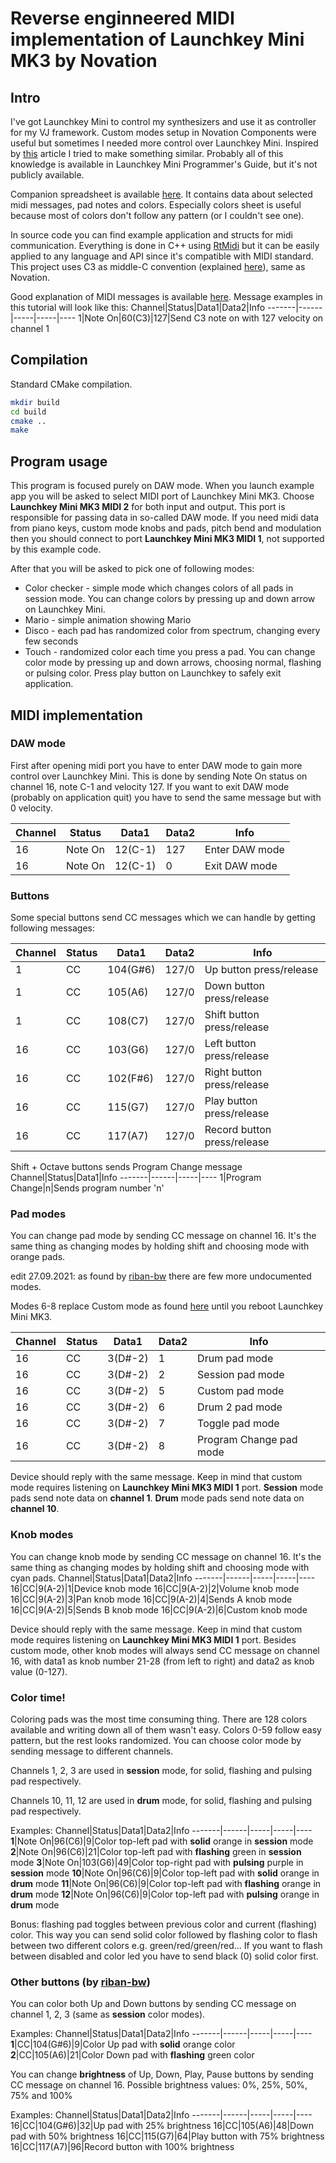 # Reverse enginneered MIDI implementation of Launchkey Mini MK3 by Novation
## Intro
I've got Launchkey Mini to control my synthesizers and use it as controller for my VJ framework.
Custom modes setup in Novation Components were useful but sometimes I needed more control over Launchkey Mini.
Inspired by [this](https://www.partsnotincluded.com/how-to-control-the-leds-on-a-novation-launchkey-mini-ii/) article I tried to make something similar.
Probably all of this knowledge is available in Launchkey Mini Programmer's Guide, but it's not publicly available.

Companion spreadsheet is available [here](https://docs.google.com/spreadsheets/d/e/2PACX-1vQgwSu7S3ifJUJc8kXHBo6Be1NiIXhUXTK6S_oT_4rPPBQmic8yTu5OKbmn-la32DogcFcIzZE-TvMF/pubhtml).
It contains data about selected midi messages, pad notes and colors.
Especially colors sheet is useful because most of colors don't follow any pattern (or I couldn't see one).

In source code you can find example application and structs for midi communication.
Everything is done in C++ using [RtMidi](https://github.com/thestk/rtmidi) but it can be easily applied to any language and API since it's compatible with MIDI standard.
This project uses C3 as middle-C convention (explained [here](https://computermusicresource.com/midikeys.html)), same as Novation.

Good explanation of MIDI messages is available [here](https://users.cs.cf.ac.uk/Dave.Marshall/Multimedia/node158.html).
Message examples in this tutorial will look like this:
Channel|Status|Data1|Data2|Info
-------|------|-----|-----|----
1|Note On|60(C3)|127|Send C3 note on with 127 velocity on channel 1

## Compilation
Standard CMake compilation.
```bash
mkdir build
cd build
cmake ..
make
```

## Program usage
This program is focused purely on DAW mode. When you launch example app you will be asked to select MIDI port of Launchkey Mini MK3.
Choose **Launchkey Mini MK3 MIDI 2** for both input and output.
This port is responsible for passing data in so-called DAW mode.
If you need midi data from piano keys, custom mode knobs and pads, pitch bend and modulation then you should connect to port **Launchkey Mini MK3 MIDI 1**, not supported by this example code.

After that you will be asked to pick one of following modes:
* Color checker - simple mode which changes colors of all pads in session mode. You can change colors by pressing up and down arrow on Launchkey Mini.
* Mario - simple animation showing Mario
* Disco - each pad has randomized color from spectrum, changing every few seconds
* Touch - randomized color each time you press a pad. You can change color mode by pressing up and down arrows, choosing normal, flashing or pulsing color.
Press play button on Launchkey to safely exit application.

## MIDI implementation
### DAW mode
First after opening midi port you have to enter DAW mode to gain more control over Launchkey Mini.
This is done by sending Note On status on channel 16, note C-1 and velocity 127.
If you want to exit DAW mode (probably on application quit) you have to send the same message but with 0 velocity.

Channel|Status|Data1|Data2|Info
-------|------|-----|-----|----
16|Note On|12(C-1)|127|Enter DAW mode
16|Note On|12(C-1)|0|Exit DAW mode

### Buttons
Some special buttons send CC messages which we can handle by getting following messages:

Channel|Status|Data1|Data2|Info
-------|------|-----|-----|----
1|CC|104(G#6)|127/0|Up button press/release
1|CC|105(A6)|127/0|Down button press/release
1|CC|108(C7)|127/0|Shift button press/release
16|CC|103(G6)|127/0|Left button press/release
16|CC|102(F#6)|127/0|Right button press/release
16|CC|115(G7)|127/0|Play button press/release
16|CC|117(A7)|127/0|Record button press/release

Shift + Octave buttons sends Program Change message
Channel|Status|Data1|Info
-------|------|-----|----
1|Program Change|n|Sends program number 'n'

### Pad modes
You can change pad mode by sending CC message on channel 16.
It's the same thing as changing modes by holding shift and choosing mode with orange pads.

edit 27.09.2021: as found by [riban-bw](https://github.com/riban-bw) there are few more undocumented modes.

Modes 6-8 replace Custom mode as found [here](https://github.com/giezu/LaunchkeyMiniMK3/issues/1) until you reboot Launchkey Mini MK3.

Channel|Status|Data1|Data2|Info
-------|------|-----|-----|----
16|CC|3(D#-2)|1|Drum pad mode
16|CC|3(D#-2)|2|Session pad mode
16|CC|3(D#-2)|5|Custom pad mode
16|CC|3(D#-2)|6|Drum 2 pad mode
16|CC|3(D#-2)|7|Toggle pad mode
16|CC|3(D#-2)|8|Program Change pad mode

Device should reply with the same message.
Keep in mind that custom mode requires listening on **Launchkey Mini MK3 MIDI 1** port.
**Session** mode pads send note data on **channel 1**.
**Drum** mode pads send note data on **channel 10**.

### Knob modes
You can change knob mode by sending CC message on channel 16.
It's the same thing as changing modes by holding shift and choosing mode with cyan pads.
Channel|Status|Data1|Data2|Info
-------|------|-----|-----|----
16|CC|9(A-2)|1|Device knob mode
16|CC|9(A-2)|2|Volume knob mode
16|CC|9(A-2)|3|Pan knob mode
16|CC|9(A-2)|4|Sends A knob mode
16|CC|9(A-2)|5|Sends B knob mode
16|CC|9(A-2)|6|Custom knob mode

Device should reply with the same message.
Keep in mind that custom mode requires listening on **Launchkey Mini MK3 MIDI 1** port.
Besides custom mode, other knob modes will always send CC message on channel 16, with data1 as knob number 21-28 (from left to right) and data2 as knob value (0-127).

### Color time!
Coloring pads was the most time consuming thing.
There are 128 colors available and writing down all of them wasn't easy.
Colors 0-59 follow easy pattern, but the rest looks randomized.
You can choose color mode by sending message to different channels.

Channels 1, 2, 3 are used in **session** mode, for solid, flashing and pulsing pad respectively.

Channels 10, 11, 12 are used in **drum** mode, for solid, flashing and pulsing pad respectively.

Examples:
Channel|Status|Data1|Data2|Info
-------|------|-----|-----|----
**1**|Note On|96(C6)|9|Color top-left pad with **solid** orange in **session** mode
**2**|Note On|96(C6)|21|Color top-left pad with **flashing** green in **session** mode
**3**|Note On|103(G6)|49|Color top-right pad with **pulsing** purple in **session** mode
**10**|Note On|96(C6)|9|Color top-left pad with **solid** orange in **drum** mode
**11**|Note On|96(C6)|9|Color top-left pad with **flashing** orange in **drum** mode
**12**|Note On|96(C6)|9|Color top-left pad with **pulsing** orange in **drum** mode

Bonus: flashing pad toggles between previous color and current (flashing) color. This way you can send solid color followed by flashing color to flash between two different colors e.g. green/red/green/red... If you want to flash between disabled and color led you have to send black (0) solid color first.

### Other buttons (by [riban-bw](https://github.com/riban-bw))
You can color both Up and Down buttons by sending CC message on channel 1, 2, 3 (same as **session** color modes).

Examples:
Channel|Status|Data1|Data2|Info
-------|------|-----|-----|----
**1**|CC|104(G#6)|9|Color Up pad with **solid** orange color
**2**|CC|105(A6)|21|Color Down pad with **flashing** green color

You can change **brightness** of Up, Down, Play, Pause buttons by sending CC message on channel 16.
Possible brightness values: 0%, 25%, 50%, 75% and 100%

Examples:
Channel|Status|Data1|Data2|Info
-------|------|-----|-----|----
16|CC|104(G#6)|32|Up pad with 25% brightness
16|CC|105(A6)|48|Down pad with 50% brightness
16|CC|115(G7)|64|Play button with 75% brightness
16|CC|117(A7)|96|Record button with 100% brightness
